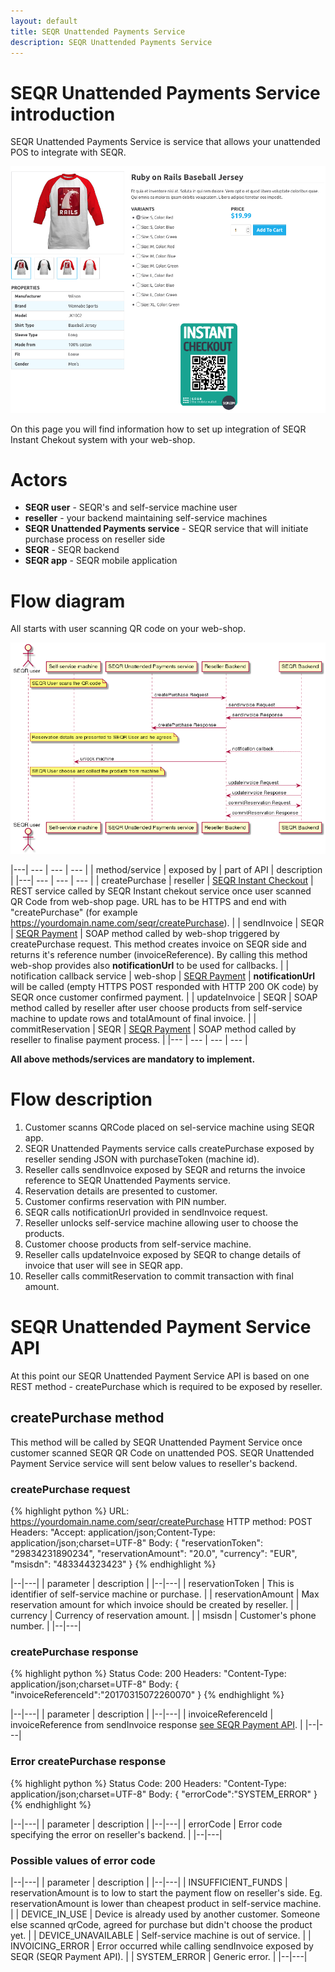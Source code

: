 ```yaml
---
layout: default
title: SEQR Unattended Payments Service
description: SEQR Unattended Payments Service
---
```


# SEQR Unattended Payments Service introduction

SEQR Unattended Payments Service is service that allows your unattended POS to integrate with SEQR.

<img src="/assets/images/instantcheckout/productdetailssample.png" width="600px"/>

On this page you will find information how to set up integration of SEQR Instant Chekout system with your web-shop.

# Actors

* <b>SEQR user</b> - SEQR's and self-service machine user
* <b>reseller</b> - your backend maintaining self-service machines
* <b>SEQR Unattended Payments service</b> - SEQR service that will initiate purchase process on reseller side 
* <b>SEQR</b> - SEQR backend 
* <b>SEQR app</b> - SEQR mobile application


# Flow diagram

All starts with user scanning QR code on your web-shop.

<img src="/assets/images/ups/ups_diagram.png" />

|---| --- | --- | --- |
| method/service | exposed by | part of API | description |
|---| --- | --- | --- |
| createPurchase | reseller | [SEQR Instant Checkout](/merchant/reference/instantcheckoutapi.html) | REST service called by SEQR Instant chekout service once user scanned QR Code from web-shop page. URL has to be HTTPS and end with "createPurchase" (for example https://yourdomain.name.com/seqr/createPurchase).  |
| sendInvoice | SEQR | [SEQR Payment](/merchant/reference/api.html) | SOAP method called by web-shop triggered by createPurchase request. This method creates invoice on SEQR side and returns it's reference number (invoiceReference). By calling this method web-shop provides also <b>notificationUrl</b> to be used for callbacks. |
| notification callback service | web-shop | [SEQR Payment](/merchant/reference/api.html) | <b>notificationUrl</b> will be called (empty HTTPS POST responded with HTTP 200 OK code) by SEQR once customer confirmed payment. |
| updateInvoice | SEQR | SOAP method called by reseller after user choose products from self-service machine to update rows and totalAmount of final invoice. |
| commitReservation | SEQR | [SEQR Payment](/merchant/reference/api.html) | SOAP method called by reseller to finalise payment process. |
|--- | --- | --- | --- |

<b>All above methods/services are mandatory to implement.</b>

# Flow description

1. Customer scanns QRCode placed on sel-service machine using SEQR app.
2. SEQR Unattended Payments service calls createPurchase exposed by reseller sending JSON with purchaseToken (machine id).
3. Reseller calls sendInvoice exposed by SEQR and returns the invoice reference to SEQR Unattended Payments service.
4. Reservation details are presented to customer.
5. Customer confirms reservation with PIN number.
6. SEQR calls notificationUrl provided in sendInvoice request.
7. Reseller unlocks self-service machine allowing user to choose the products.
8. Customer choose products from self-service machine.
9. Reseller calls updateInvoice exposed by SEQR to change details of invoice that user will see in SEQR app.
10. Reseller calls commitReservation to commit transaction with final amount.

# SEQR Unattended Payment Service API

At this point our SEQR Unattended Payment Service API is based on one REST method - createPurchase which is required to be exposed by reseller.

## createPurchase method
This method will be called by SEQR Unattended Payment Service once customer scanned SEQR QR Code on unattended POS. SEQR Unattended Payment Service service will sent below values to reseller's backend.

### createPurchase request

{% highlight python %}
URL: https://yourdomain.name.com/seqr/createPurchase
HTTP method: POST
Headers: "Accept: application/json;Content-Type: application/json;charset=UTF-8"
Body:
{
    "reservationToken": "29834231890234",
    "reservationAmount": "20.0",
    "currency": "EUR",
    "msisdn": "483344323423"
}
{% endhighlight %}

|--|---|
| parameter | description |
|--|---|
| reservationToken | This is identifier of self-service machine or purchase. |
| reservationAmount | Max reservation amount for which invoice should be created by reseller. |
| currency | Currency of reservation amount. |
| msisdn | Customer's phone number. |
|--|---|

### createPurchase response

{% highlight python %}
Status Code: 200
Headers: "Content-Type: application/json;charset=UTF-8"
Body:
{
   "invoiceReferenceId":"20170315072260070"
}
{% endhighlight %}

|--|---|
| parameter | description |
|--|---|
| invoiceReferenceId | invoiceReference from sendInvoice response [see SEQR Payment API](/merchant/reference/api.html). |
|--|---|

### Error createPurchase response

{% highlight python %}
Status Code: 200
Headers: "Content-Type: application/json;charset=UTF-8"
Body:
{
   "errorCode":"SYSTEM_ERROR"
}
{% endhighlight %}

|--|---|
| parameter | description |
|--|---|
| errorCode | Error code specifying the error on reseller's backend. |
|--|---|

### Possible values of error code

|--|---|
| parameter | description |
|--|---|
| INSUFFICIENT_FUNDS | reservationAmount is to low to start the payment flow on reseller's side. Eg. reservationAmount is lower than cheapest product in self-service machine. |
| DEVICE_IN_USE | Device is already used by another customer. Someone else scanned qrCode, agreed for purchase but didn't choose the product yet. |
| DEVICE_UNAVAILABLE | Self-service machine is out of service. |
| INVOICING_ERROR | Error occurred while calling sendInvoice exposed by SEQR (SEQR Payment API). |
| SYSTEM_ERROR | Generic error. |
|--|---|
















